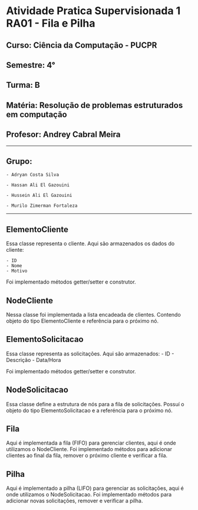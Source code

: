 # Atividade Pratica Supervisionada 1 RA01 - Fila e Pilha
## Curso: Ciência da Computação - PUCPR
## Semestre: 4°
## Turma: B 
## Matéria: Resolução de problemas estruturados em computação 
## Profesor: Andrey Cabral Meira
---

## Grupo:

	- Adryan Costa Silva
	
	- Hassan Ali El Gazouini
	
	- Hussein Ali El Gazouini
	
	- Murilo Zimerman Fortaleza

---

## ElementoCliente

Essa classe representa o cliente. Aqui são armazenados os dados do cliente:

	- ID
	- Nome
	- Motivo

Foi implementado métodos getter/setter e construtor.

## NodeCliente

Nessa classe foi implementada a lista encadeada de clientes. Contendo objeto do tipo ElementoCliente e referência para o próximo nó.

## ElementoSolicitacao

Essa classe representa as solicitações. Aqui são armazenados:
	- ID
	- Descrição
	- Data/Hora

Foi implementado métodos getter/setter e construtor.

## NodeSolicitacao

Essa classe define a estrutura de nós para a fila de solicitações. Possuí o objeto do tipo ElementoSolicitacao e a referéncia para o próximo nó.

## Fila

Aqui é implementada a fila (FIFO) para gerenciar clientes, aqui é onde utilizamos o NodeCliente. Foi implementado métodos para adicionar clientes ao final da fila, remover o próximo cliente e verificar a fila.

## Pilha

Aqui é implementado a pilha (LIFO) para gerenciar as solicitações, aqui é onde utilizamos o NodeSolicitacao. Foi implementado métodos para adicionar novas solicitações, remover e verificar a pilha.
